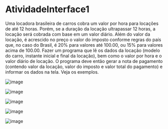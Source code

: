 # AtividadeInterface1


Uma locadora brasileira de carros cobra um valor por hora para locações de até
12 horas. Porém, se a duração da locação ultrapassar 12 horas, a locação será
cobrada com base em um valor diário. Além do valor da locação, é acrescido no
preço o valor do imposto conforme regras do país que, no caso do Brasil, é 20%
para valores até 100.00, ou 15% para valores acima de 100.00. Fazer um
programa que lê os dados da locação (modelo do carro, instante inicial e final da
locação), bem como o valor por hora e o valor diário de locação. O programa
deve então gerar a nota de pagamento (contendo valor da locação, valor do
imposto e valor total do pagamento) e informar os dados na tela. Veja os
exemplos.

![image](https://github.com/JoaoVictorArantes/AtividadeInterface1/assets/80133673/4dc938f8-7ee0-4f84-89ab-b7d8a7b60a3b)

![image](https://github.com/JoaoVictorArantes/AtividadeInterface1/assets/80133673/37f7c9f0-8312-4433-9485-69cefc2038ec)

![image](https://github.com/JoaoVictorArantes/AtividadeInterface1/assets/80133673/cce3274a-90fd-4db9-a986-84929509d103)

![image](https://github.com/JoaoVictorArantes/AtividadeInterface1/assets/80133673/57e6e037-a7cb-4497-9e75-f24c1350b679)

![image](https://github.com/JoaoVictorArantes/AtividadeInterface1/assets/80133673/33661d6c-94da-440d-9af6-42a1179859df)
